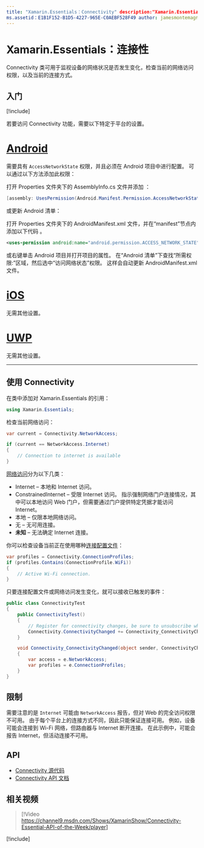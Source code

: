 ```yaml
---
title: "Xamarin.Essentials：Connectivity" description:"Xamarin.Essentials 中的 Connectivity 类可用于监视设备的网络状况是否发生变化，检查当前的网络访问权限，以及当前的连接方式。"
ms.assetid：E1B1F152-B1D5-4227-965E-C0AEBF528F49 author: jamesmontemagno ms.author: jamont ms.date:2019 年 1 月 8 日 ms.custom: video no-loc: [Xamarin.Forms, Xamarin.Essentials]
---
```


# <a name="xamarinessentials-connectivity"></a>Xamarin.Essentials：连接性

Connectivity 类可用于监视设备的网络状况是否发生变化，检查当前的网络访问权限，以及当前的连接方式。

## <a name="get-started"></a>入门

[!include[](~/essentials/includes/get-started.md)]

若要访问 Connectivity 功能，需要以下特定于平台的设置。

# <a name="android"></a>[Android](#tab/android)

需要具有 `AccessNetworkState` 权限，并且必须在 Android 项目中进行配置。 可以通过以下方法添加此权限：

打开 Properties 文件夹下的 AssemblyInfo.cs 文件并添加 ：

```csharp
[assembly: UsesPermission(Android.Manifest.Permission.AccessNetworkState)]
```

或更新 Android 清单：

打开 Properties 文件夹下的 AndroidManifest.xml 文件，并在“manifest”节点内添加以下代码  。

```xml
<uses-permission android:name="android.permission.ACCESS_NETWORK_STATE" />
```

或右键单击 Android 项目并打开项目的属性。 在“Android 清单”下查找“所需权限:”区域，然后选中“访问网络状态”权限。 这样会自动更新 AndroidManifest.xml 文件。

# <a name="ios"></a>[iOS](#tab/ios)

无需其他设置。

# <a name="uwp"></a>[UWP](#tab/uwp)

无需其他设置。

-----

## <a name="using-connectivity"></a>使用 Connectivity

在类中添加对 Xamarin.Essentials 的引用：

```csharp
using Xamarin.Essentials;
```

检查当前网络访问：

```csharp
var current = Connectivity.NetworkAccess;

if (current == NetworkAccess.Internet)
{
    // Connection to internet is available
}
```

[网络访问](xref:Xamarin.Essentials.NetworkAccess)分为以下几类：

* Internet – 本地和 Internet 访问。
* ConstrainedInternet – 受限 Internet 访问。 指示强制网络门户连接情况，其中可以本地访问 Web 门户，但需要通过门户提供特定凭据才能访问 Internet。
* 本地 – 仅限本地网络访问。
* 无 – 无可用连接。
* **未知** – 无法确定 Internet 连接。

你可以检查设备当前正在使用哪种[连接配置文件](xref:Xamarin.Essentials.ConnectionProfile)：

```csharp
var profiles = Connectivity.ConnectionProfiles;
if (profiles.Contains(ConnectionProfile.WiFi))
{
    // Active Wi-Fi connection.
}
```

只要连接配置文件或网络访问发生变化，就可以接收已触发的事件：

```csharp
public class ConnectivityTest
{
    public ConnectivityTest()
    {
        // Register for connectivity changes, be sure to unsubscribe when finished
        Connectivity.ConnectivityChanged += Connectivity_ConnectivityChanged;
    }

    void Connectivity_ConnectivityChanged(object sender, ConnectivityChangedEventArgs e)
    {
        var access = e.NetworkAccess;
        var profiles = e.ConnectionProfiles;
    }
}
```

## <a name="limitations"></a>限制

需要注意的是 `Internet` 可能由 `NetworkAccess` 报告，但对 Web 的完全访问权限不可用。 由于每个平台上的连接方式不同，因此只能保证连接可用。 例如，设备可能会连接到 Wi-Fi 网络，但路由器与 Internet 断开连接。 在此示例中，可能会报告 Internet，但活动连接不可用。

## <a name="api"></a>API

* [Connectivity 源代码](https://github.com/xamarin/Essentials/tree/master/Xamarin.Essentials/Connectivity)
* [Connectivity API 文档](xref:Xamarin.Essentials.Connectivity)

## <a name="related-video"></a>相关视频

> [!Video https://channel9.msdn.com/Shows/XamarinShow/Connectivity-Essential-API-of-the-Week/player]

[!include[](~/essentials/includes/xamarin-show-essentials.md)]
